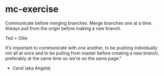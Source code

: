# mc-exercise

Communicate before merging branches. 
Merge branches one at a time. 
Always pull from the origin before making a new branch.

Ted = Ollie

It's important to communicate with one another, to be pushing individually not all at once and to be pulling from master before creating a new branch, preferably at the same time so we're on the same page."

- Carol (aka Angela)
